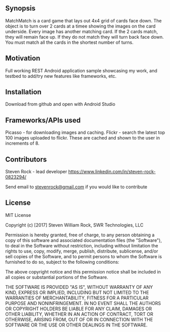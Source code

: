 ## Synopsis

MatchMatch is a card game that lays out 4x4 grid of cards face down. The object is to turn over 2 cards at a timee showing the images on the card underside. Every image has another matching card. If the 2 cards match, they will remain face up. If they do not match they will turn back face down. You must match all the cards in the shortest number of turns.

## Motivation

Full working REST Android application sample showcasing my work, and testbed to add/try new features like frameworks, etc.

## Installation

Download from github and open with Android Studio

## Frameworks/APIs used

Picasso - for downloading images and caching.
Flickr - search the latest top 100 images uploaded to flickr. These are cached and shown to the user in increments of 8.

## Contributors

Steven Rock - lead developer
https://www.linkedin.com/in/steven-rock-0823294/

Send email to stevenrock@gmail.com if you would like to contribute

## License

MIT License

Copyright (c) [2017] Steven William Rock, SWR Technologies, LLC

Permission is hereby granted, free of charge, to any person obtaining a copy
of this software and associated documentation files (the "Software"), to deal
in the Software without restriction, including without limitation the rights
to use, copy, modify, merge, publish, distribute, sublicense, and/or sell
copies of the Software, and to permit persons to whom the Software is
furnished to do so, subject to the following conditions:

The above copyright notice and this permission notice shall be included in all
copies or substantial portions of the Software.

THE SOFTWARE IS PROVIDED "AS IS", WITHOUT WARRANTY OF ANY KIND, EXPRESS OR
IMPLIED, INCLUDING BUT NOT LIMITED TO THE WARRANTIES OF MERCHANTABILITY,
FITNESS FOR A PARTICULAR PURPOSE AND NONINFRINGEMENT. IN NO EVENT SHALL THE
AUTHORS OR COPYRIGHT HOLDERS BE LIABLE FOR ANY CLAIM, DAMAGES OR OTHER
LIABILITY, WHETHER IN AN ACTION OF CONTRACT, TORT OR OTHERWISE, ARISING FROM,
OUT OF OR IN CONNECTION WITH THE SOFTWARE OR THE USE OR OTHER DEALINGS IN THE
SOFTWARE.